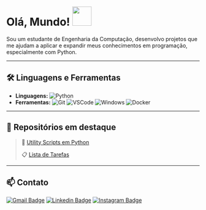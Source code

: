 # Olá, Mundo!  <img src="https://github.com/user-attachments/assets/b97ad4e5-0e49-45fd-ab52-66b7d6a6a738" width="50">

Sou um estudante de Engenharia da Computação, desenvolvo projetos que me ajudam a aplicar e expandir meus conhecimentos em programação, especialmente com Python.

---

## 🛠️ Linguagens e Ferramentas

- **Linguagens:** 
![Python](https://img.shields.io/badge/Python-yellow?style=flat-square&logo=python&logoColor=white)
- **Ferramentas:** 
![Git](https://img.shields.io/badge/-Git-F05032?style=flat-square&logo=git&logoColor=white) 
![VSCode](https://img.shields.io/badge/-VSCode-0085D1?style=flat-square&logo=visual-studio-code&logoColor=white) 
![Windows](https://img.shields.io/badge/-Windows-00ADEF?style=flat-square&logo=windows&logoColor=white) 
![Docker](https://img.shields.io/badge/-Docker-46a2f1?style=flat-square&logo=docker&logoColor=white)


---

## 📂 Repositórios em destaque

> 🐍 [Utility Scripts em Python](https://github.com/pedrolucasfonseca/utility-scripts-em-python)
>
>📋 [Lista de Tarefas](https://github.com/pedrolucasfonseca/Lista-de-Tarefas)

---

## 📫 Contato

[![Gmail Badge](https://img.shields.io/badge/gmail-red?style=for-the-badge&logo=gmail&logoColor=white&link=mailto:pedrolucasfonseca98@gmail.com)](mailto:pedrolucasfonseca98@gmail.com)
[![Linkedin Badge](https://img.shields.io/badge/Linkedin-blue?style=for-the-badge&logo=Linkedin&logoColor=white&link=https%3A%2F%2Fwww.linkedin.com%2Fin%2Fpedro-lucas-fonseca-vieira-78a90a376)](https://www.linkedin.com/in/pedro-lucas-fonseca-vieira-78a90a376)
[![Instagram Badge](https://img.shields.io/badge/Instagram-E4405F?style=for-the-badge&logo=Instagram&logoColor=white&link=https%3A%2F%2Fwww.instagram.com%2Fpedrolucas.fv)](https://www.instagram.com/pedrolucas.fv)
